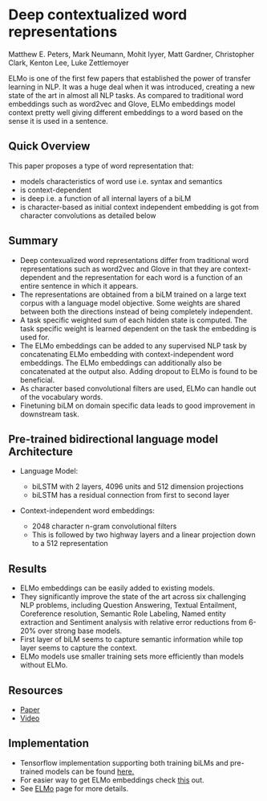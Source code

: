 # Deep contextualized word representations
Matthew E. Peters, Mark Neumann, Mohit Iyyer, Matt Gardner, Christopher Clark, Kenton Lee, Luke Zettlemoyer

ELMo is one of the first few papers that established the power of transfer learning in NLP. It was a huge deal when it was introduced, creating a new state of the art in almost all NLP tasks. As compared to traditional word embeddings such as word2vec and Glove, ELMo embeddings model context pretty well giving different embeddings to a word based on the sense it is used in a sentence.

## Quick Overview
This paper proposes a type of word representation that:
* models characteristics of word use i.e. syntax and semantics
* is context-dependent
* is deep i.e. a function of all internal layers of a biLM
* is character-based as initial context independent embedding is got from character convolutions as detailed below

## Summary
* Deep contexualized word representations differ from traditional word representations such as word2vec and Glove in that they are context-dependent and the representation for each word is a function of an entire sentence in which it appears.
* The representations are obtained from a biLM trained on a large text corpus with a language model objective. Some weights are shared between both the directions instead of being completely independent.
* A task specific weighted sum of each hidden state is computed. The task specific weight is learned dependent on the task the embedding is used for. 
* The ELMo embeddings can be added to any supervised NLP task by concatenating ELMo embedding with context-independent word embeddings. The ELMo embeddings can additionally also be concatenated at the output also. Adding dropout to ELMo is found to be beneficial.
* As character based convolutional filters are used, ELMo can handle out of the vocabulary words.
* Finetuning biLM on domain specific data leads to good improvement in downstream task.

## Pre-trained bidirectional language model Architecture
* Language Model: 
    * biLSTM with 2 layers, 4096 units and 512 dimension projections 
    * biLSTM has a residual connection from first to second layer

* Context-independent word embeddings:
    * 2048 character n-gram convolutional filters
    * This is followed by two highway layers and a linear projection down to a 512 representation

## Results
* ELMo embeddings can be easily added to existing models.
* They significantly improve the state of the art across six challenging NLP problems, including Question Answering, Textual Entailment, Coreference resolution, Semantic Role Labeling, Named entity extraction and Sentiment analysis with relative error reductions from 6-20% over strong base models.
* First layer of biLM seems to capture semantic information while top layer seems to capture the context.
* ELMo models use smaller training sets more efficiently than models without ELMo.

## Resources
* [Paper](https://arxiv.org/pdf/1802.05365.pdf)
* [Video](https://vimeo.com/277672840#t=183s)

## Implementation
* Tensorflow implementation supporting both training biLMs and pre-trained models can be found [here.](https://github.com/allenai/bilm-tf)
* For easier way to get ELMo embeddings check [this](https://tfhub.dev/google/elmo/3) out.
* See [ELMo](https://allennlp.org/elmo) page for more details.
